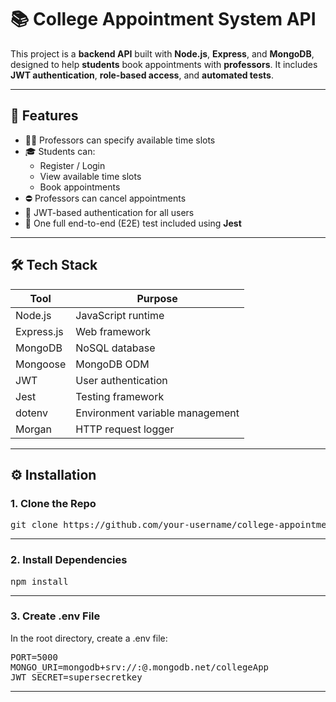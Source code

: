 # 📚 College Appointment System API

This project is a **backend API** built with **Node.js**, **Express**, and **MongoDB**, designed to help **students** book appointments with **professors**. It includes **JWT authentication**, **role-based access**, and **automated tests**.

---

## 📌 Features

- 👩‍🏫 Professors can specify available time slots
- 🎓 Students can:
  - Register / Login
  - View available time slots
  - Book appointments
- ⛔ Professors can cancel appointments
- 🔐 JWT-based authentication for all users
- 🧪 One full end-to-end (E2E) test included using **Jest**

---

## 🛠️ Tech Stack

| Tool        | Purpose                           |
|-------------|------------------------------------|
| Node.js     | JavaScript runtime                |
| Express.js  | Web framework                     |
| MongoDB     | NoSQL database                    |
| Mongoose    | MongoDB ODM                       |
| JWT         | User authentication               |
| Jest        | Testing framework                 |
| dotenv      | Environment variable management   |
| Morgan      | HTTP request logger               |

---

## ⚙️ Installation

### 1. Clone the Repo

<pre>
git clone https://github.com/your-username/college-appointment-api.git cd college-appointment-api
</pre>

--- 

### 2. Install Dependencies

<pre>
npm install
</pre>

---
### 3. Create .env File
In the root directory, create a .env file:

<pre>
PORT=5000
MONGO_URI=mongodb+srv://<username>:<password>@<cluster>.mongodb.net/collegeApp
JWT_SECRET=supersecretkey
</pre>

--- 
